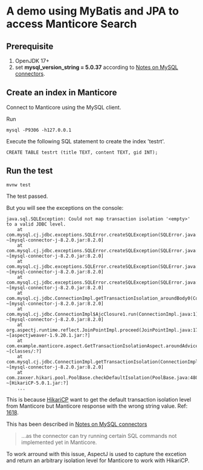 # A demo using MyBatis and JPA to access Manticore Search

## Prerequisite
1. OpenJDK 17+
2. set **mysql_version_string = 5.0.37** according to [Notes on MySQL connectors](https://manual.manticoresearch.com/Connecting_to_the_server/MySQL_protocol#Notes-on-MySQL-connectors).

## Create an index in Manticore

Connect to Manticore using the MySQL client.
 
Run 
```
mysql -P9306 -h127.0.0.1
```

Execute the following SQL statement to create the index 'testrt'.
```
CREATE TABLE testrt (title TEXT, content TEXT, gid INT);
```

## Run the test

```
mvnw test
```

The test passed.

But you will see the exceptions on the console:
```
java.sql.SQLException: Could not map transaction isolation '<empty>' to a valid JDBC level.
	at com.mysql.cj.jdbc.exceptions.SQLError.createSQLException(SQLError.java:130) ~[mysql-connector-j-8.2.0.jar:8.2.0]
	at com.mysql.cj.jdbc.exceptions.SQLError.createSQLException(SQLError.java:98) ~[mysql-connector-j-8.2.0.jar:8.2.0]
	at com.mysql.cj.jdbc.exceptions.SQLError.createSQLException(SQLError.java:90) ~[mysql-connector-j-8.2.0.jar:8.2.0]
	at com.mysql.cj.jdbc.exceptions.SQLError.createSQLException(SQLError.java:64) ~[mysql-connector-j-8.2.0.jar:8.2.0]
	at com.mysql.cj.jdbc.ConnectionImpl.getTransactionIsolation_aroundBody0(ConnectionImpl.java:1183) ~[mysql-connector-j-8.2.0.jar:8.2.0]
	at com.mysql.cj.jdbc.ConnectionImpl$AjcClosure1.run(ConnectionImpl.java:1) ~[mysql-connector-j-8.2.0.jar:8.2.0]
	at org.aspectj.runtime.reflect.JoinPointImpl.proceed(JoinPointImpl.java:179) ~[aspectjweaver-1.9.20.1.jar:?]
	at com.example.manticore.aspect.GetTransactionIsolationAspect.aroundAdvice(GetTransactionIsolationAspect.java:25) ~[classes/:?]
	at com.mysql.cj.jdbc.ConnectionImpl.getTransactionIsolation(ConnectionImpl.java:1171) ~[mysql-connector-j-8.2.0.jar:8.2.0]
	at com.zaxxer.hikari.pool.PoolBase.checkDefaultIsolation(PoolBase.java:480) ~[HikariCP-5.0.1.jar:?]
    ...
```
This is because [HikariCP](https://github.com/brettwooldridge/HikariCP#gear-configuration-knobs-baby) want to get the default transaction isolation level from Manticore but Manticore response with the wrong string value. Ref: [1618](https://github.com/manticoresoftware/manticoresearch/issues/1618#issuecomment-1825929815).

This has been described in [Notes on MySQL connectors](https://manual.manticoresearch.com/Connecting_to_the_server/MySQL_protocol#Notes-on-MySQL-connectors)
> ...as the connector can try running certain SQL commands not implemented yet in Manticore.

To work arround with this issue, AspectJ is used to capture the excetion and return an arbitrary isolation level for Manticore to work with HikariCP.

